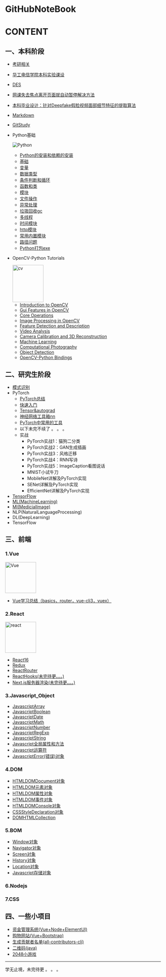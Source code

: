 # GitHubNoteBook

# CONTENT

## 一、本科阶段

  - [考研相关](./1Graduate/考研相关.md)
  - [华工电信学院本科实验课设](./1Graduate/华工电信学院本科实验课设.md)
  - [DES](./1Graduate/DES.md)
  - [网课失去焦点离开页面就自动暂停解决方法](./1Graduate/网课失去焦点离开页面就自动暂停解决方法.md)
  - [本科毕业设计：针对Deepfake假脸视频面部细节特征的提取算法](https://github.com/Allenem/graduation-design)
  - [Markdown](./1Graduate/Markdown.md)
  - [GitStudy](./1Graduate/GitStudy.md)
  - Python基础
    
    ![Python](https://www.python.org/static/img/python-logo.png)

    - [Python的安装和依赖的安装](./1Graduate/Python/Python的安装和依赖的安装.md)
    - [基础](./1Graduate/Python/基础.md)
    - [变量](./1Graduate/Python/变量.md)
    - [数据类型](./1Graduate/Python/数据类型.md)
    - [条件判断和循环](./1Graduate/Python/条件判断和循环.md)
    - [函数和类](./1Graduate/Python/函数和类.md)
    - [模块](./1Graduate/Python/模块.md)
    - [文件操作](./1Graduate/Python/文件操作.md)
    - [异常处理](./1Graduate/Python/异常处理.md)
    - [垃圾回收gc](./1Graduate/Python/垃圾回收gc.md)
    - [多线程](./1Graduate/Python/多线程.md)
    - [时间模块](./1Graduate/Python/时间模块.md)
    - [http模块](./1Graduate/Python/http模块.md)
    - [常用内置模块](./1Graduate/Python/常用内置模块.md)
    - [路径问题](./1Graduate/Python/路径问题.md)
    - [Python打包exe](./1Graduate/Python/Python打包exe.md)

  - OpenCV-Python Tutorials

    <img src="https://opencv-python-tutroals.readthedocs.io/en/latest/_static/opencv-logo-white.png" width = "100" height = "120" alt="cv"/>

    - [Introduction to OpenCV](https://opencv-python-tutroals.readthedocs.io/en/latest/py_tutorials/py_setup/py_table_of_contents_setup/py_table_of_contents_setup.html)
    - [Gui Features in OpenCV](https://opencv-python-tutroals.readthedocs.io/en/latest/py_tutorials/py_gui/py_table_of_contents_gui/py_table_of_contents_gui.html)
    - [Core Operations](https://opencv-python-tutroals.readthedocs.io/en/latest/py_tutorials/py_core/py_table_of_contents_core/py_table_of_contents_core.html)
    - [Image Processing in OpenCV](https://opencv-python-tutroals.readthedocs.io/en/latest/py_tutorials/py_imgproc/py_table_of_contents_imgproc/py_table_of_contents_imgproc.html)
    - [Feature Detection and Description](https://opencv-python-tutroals.readthedocs.io/en/latest/py_tutorials/py_feature2d/py_table_of_contents_feature2d/py_table_of_contents_feature2d.html)
    - [Video Analysis](https://opencv-python-tutroals.readthedocs.io/en/latest/py_tutorials/py_video/py_table_of_contents_video/py_table_of_contents_video.html)
    - [Camera Calibration and 3D Reconstruction](https://opencv-python-tutroals.readthedocs.io/en/latest/py_tutorials/py_calib3d/py_table_of_contents_calib3d/py_table_of_contents_calib3d.html)
    - [Machine Learning](https://opencv-python-tutroals.readthedocs.io/en/latest/py_tutorials/py_ml/py_table_of_contents_ml/py_table_of_contents_ml.html)
    - [Computational Photography](https://opencv-python-tutroals.readthedocs.io/en/latest/py_tutorials/py_photo/py_table_of_contents_photo/py_table_of_contents_photo.html)
    - [Object Detection](https://opencv-python-tutroals.readthedocs.io/en/latest/py_tutorials/py_objdetect/py_table_of_contents_objdetect/py_table_of_contents_objdetect.html)
    - [OpenCV-Python Bindings](https://opencv-python-tutroals.readthedocs.io/en/latest/py_tutorials/py_bindings/py_table_of_contents_bindings/py_table_of_contents_bindings.html)

## 二、研究生阶段

  - [模式识别](https://github.com/Allenem/PatternRecognition)
  - PyTorch
    - [PyTorch总结](./2Undergraduate/Pytorch/5conclusion.md)
    - [快速入门](./2Undergraduate/Pytorch/1quick_start.md)
    - [Tensor&autograd](./2Undergraduate/Pytorch/2Tensor&autograd.md)
    - [神经网络工具箱nn](./2Undergraduate/Pytorch/3neural_network.md)
    - [PyTorch中常用的工具](./2Undergraduate/Pytorch/4utility.md)
    - 以下未完不续了 。 。 。
    - 实战
      - PyTorch实战1：猫狗二分类
      - PyTorch实战2：GAN生成插画
      - PyTorch实战3：风格迁移
      - PyTorch实战4：RNN写诗
      - PyTorch实战5：ImageCaption看图说话
      - MNIST小试牛刀
      - MobileNet详解及PyTorch实现
      - SENet详解及PyTorch实现
      - EfficientNet详解及PyTorch实现
  - [TensorFlow](./2Undergraduate/TensorFlow/TensorFlow.md)
  - [ML(MachineLearning)](./2Undergraduate/ML/ML.md)
  - [MI(MedicialImage)](./2Undergraduate/MI/MI.md)
  - NLP(NaturalLanguageProcessing)
  - DL(DeepLearning)
  - TensorFlow

## 三、前端

### 1.Vue

  <img src="https://cn.vuejs.org/images/logo.png" width = "100" height = "100" alt="Vue"/>

  - [Vue学习总结（basics，router，vue-cli3，vuex）](./3Front_end/Vue/Vue学习总结.md)

### 2.React

  <img src="https://www.runoob.com/wp-content/uploads/2016/02/react.png" width = "100" height = "100" alt="react"/>
  
  - [React16](./3Front_end/React/React16.md)
  - [Redux](./3Front_end/React/Redux.md)
  - [ReactRouter](./3Front_end/React/ReactRouter.md)
  - [ReactHooks(未完待更。。。)](./3Front_end/React/ReactHooks.md)
  - [Next.js服务器渲染(未完待更。。。)](./3Front_end/React/Next.js.md)

### 3.Javascript_Object

  - [JavascriptArray](./3Front_end/Javascript_Object/JavascriptArray.md)
  - [JavascriptBoolean](./3Front_end/Javascript_Object/JavascriptBoolean.md)
  - [JavascriptDate](./3Front_end/Javascript_Object/JavascriptDate.md)
  - [JavascriptMath](./3Front_end/Javascript_Object/JavascriptMath.md)
  - [JavascriptNumber](./3Front_end/Javascript_Object/JavascriptNumber.md)
  - [JavascriptRegExp](./3Front_end/Javascript_Object/JavascriptRegExp.md)
  - [JavascriptString](./3Front_end/Javascript_Object/JavascriptString.md)
  - [Javascript全局属性和方法](./3Front_end/Javascript_Object/Javascript全局属性和方法.md)
  - [Javascript运算符](./3Front_end/Javascript_Object/Javascript运算符.md)
  - [JavascriptError(错误)对象](./3Front_end/Javascript_Object/JavascriptError对象.md)

### 4.DOM

  - [HTMLDOMDocument对象](./3Front_end/DOM/HTMLDOMDocument对象.md)
  - [HTMLDOM元素对象](./3Front_end/DOM/HTMLDOM元素对象.md)
  - [HTMLDOM属性对象](./3Front_end/DOM/HTMLDOM属性对象.md)
  - [HTMLDOM事件对象](./3Front_end/DOM/HTMLDOM事件对象.md)
  - [HTMLDOMConsole对象](./3Front_end/DOM/HTMLDOMConsole对象.md)
  - [CSSStyleDeclaration对象](./3Front_end/DOM/CSSStyleDeclaration对象.md)
  - [DOMHTMLCollection](./3Front_end/DOM/DOMHTMLCollection.md)

### 5.BOM

  - [Window对象](./3Front_end/BOM/Window对象.md)
  - [Navigator对象](./3Front_end/BOM/Navigator对象.md)
  - [Screen对象](./3Front_end/BOM/Screen对象.md)
  - [History对象](./3Front_end/BOM/History对象.md)
  - [Location对象](./3Front_end/BOM/Location对象.md)
  - [Javascript存储对象](./3Front_end/BOM/Javascript存储对象.md)

### 6.Nodejs

### 7.CSS

## 四、一些小项目

  - [资金管理系统(Vue+Node+ElementUI)](./4SomeProjects/CapitalManagementSystem.md)
  - [购物网站(Vue+Bootstrap)](./4SomeProjects/vue-dashboard.md)
  - [生成贡献者名单(all-contributors-cli)](./4SomeProjects/contributor.md)
  - [二维码(java)](./4SomeProjects/javaQRCode.md)
  - [2048小游戏](./4SomeProjects/2048.md)

---

学无止境，未完待更 。 。 。